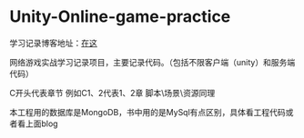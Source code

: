 # Unity-Online-game-practice

学习记录博客地址：[在这](https://blog.csdn.net/weixin_45029839/category_11222011.html?spm=1001.2014.3001.5482)

网络游戏实战学习记录项目，主要记录代码。（包括不限客户端（unity）和服务端代码）

C开头代表章节 例如C1、2代表1、2章
脚本\场景\资源同理

本工程用的数据库是MongoDB，书中用的是MySql有点区别，具体看工程代码或者看上面blog
